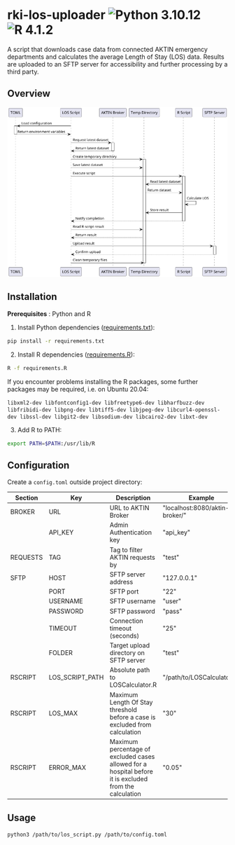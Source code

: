 # rki-los-uploader ![Python 3.10.12](https://img.shields.io/badge/python-3.10.12-blue) ![R 4.1.2](https://img.shields.io/badge/R-4.1.2-red)

A script that downloads case data from connected AKTIN emergency departments and calculates the average Length of Stay (LOS) data. Results are
uploaded to an SFTP server for accessibility and further processing by a third party.

## Overview

![Activity Diagram](docs/activity_diagram.png)

## Installation

**Prerequisites** : Python and R

1. Install Python dependencies ([requirements.txt](requirements.txt)):

```bash
pip install -r requirements.txt
```

2. Install R dependencies ([requirements.R](requirements.R)):

```bash
R -f requirements.R
```

If you encounter problems installing the R packages, some further packages may be required, i.e. on Ubuntu 20.04:

```
libxml2-dev libfontconfig1-dev libfreetype6-dev libharfbuzz-dev libfribidi-dev libpng-dev libtiff5-dev libjpeg-dev libcurl4-openssl-dev libssl-dev libgit2-dev libsodium-dev libcairo2-dev libxt-dev
```

3. Add R to PATH:

```bash
export PATH=$PATH:/usr/lib/R
```

## Configuration

Create a `config.toml` outside project directory:

| Section  | Key             | Description                                                                                            | Example                        |
|----------|-----------------|--------------------------------------------------------------------------------------------------------|--------------------------------|
| BROKER   | URL             | URL to AKTIN Broker                                                                                    | "localhost:8080/aktin-broker/" |
|          | API_KEY         | Admin Authentication key                                                                               | "api_key"                      |
| REQUESTS | TAG             | Tag to filter AKTIN requests by                                                                        | "test"                         |
| SFTP     | HOST            | SFTP server address                                                                                    | "127.0.0.1"                    |
|          | PORT            | SFTP port                                                                                              | "22"                           |
|          | USERNAME        | SFTP username                                                                                          | "user"                         |
|          | PASSWORD        | SFTP password                                                                                          | "pass"                         |
|          | TIMEOUT         | Connection timeout (seconds)                                                                           | "25"                           |
|          | FOLDER          | Target upload directory on SFTP server                                                                 | "test"                         |
| RSCRIPT  | LOS_SCRIPT_PATH | Absolute path to LOSCalculator.R                                                                       | "/path/to/LOSCalculator.R"     |
| RSCRIPT  | LOS_MAX         | Maximum Length Of Stay threshold before a case is excluded from calculation                            | "30"                           |
| RSCRIPT  | ERROR_MAX       | Maximum percentage of excluded cases allowed for a hospital before it is excluded from the calculation | "0.05"                         |

## Usage

```bash
python3 /path/to/los_script.py /path/to/config.toml
```
